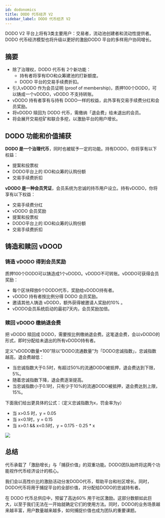 ```yaml
---
id: dodonomics
title: DODO 代币经济 V2
sidebar_label: DODO 代币经济 V2
---
```


DODO V2 平台上将有3类主要用户：交易者，流动池创建者和流动性提供者。DODO 代币经济模型也将升级以更好的激励DODO 平台的多样用户协同增长。

## 摘要

- 除了治理权，DODO 代币有 2个新功能：
    - 持有者将享有IDO和众筹建池的打新额度。
    - DODO 平台的交易手续费折扣。
- 引入vDODO 作为会员证明 (proof of membership)，质押100个DODO，可以铸成一个vDODO，vDODO 不支持转账。
- vDODO 持有者享有与持有 DODO一样的权益，此外享有交易手续费分红和会员奖励。
- 将vDODO 赎回为 DODO 代币，需缴纳「退会费」给未退出的会员。
- 将会展开交易挖矿和联合多挖，以激励平台的用户增长。

## DODO 功能和价值捕获

**DODO 是一个治理代币**，同时也被赋予一定的功能。持有DODO，你将享有以下权益：
- 提案和投票权
- DODO平台上的 IDO和众筹的认购份额
- 交易手续费折扣

**vDODO 是一种会员凭证**，会员系统为忠诚的持币用户设立。持有vDODO，你将享有以下权益：
- 交易手续费分红
- vDODO 会员奖励
- 提案和投票权
- DODO平台上的 IDO和众筹的认购份额
- 交易手续费折扣

## 铸造和赎回 vDOOD

### 铸造 vDODO 得到会员奖励

质押100个DODO可以铸造成1个vDODO。vDODO不可转账。vDODO可获得会员奖励：
- 每个区块释放6个DODO代币，奖励给vDODO持有者。
- vDODO 持有者按比例分得 DODO 会员奖励。
- 邀请其他人铸造 vDODO，额外获得被邀请人奖励的10% 。
- vDODO会员系统启动的最初7天内，会员奖励加倍。

### 赎回 vDODO 缴纳退会费

把 vDODO 赎回成 DODO，需要按比例缴纳退会费。这笔退会费，会以vDODO的形式，即时分配给未退出的所有vDODO持有者。

定义“vDODO数量*100”除以“DODO流通数量”为「DODO忠诚指数」，忠诚指数越高，退会费越低：

- 当忠诚指数大于0.5时，有超过50%的流通DODO被抵押，退会费达到下限，5%。
- 随着忠诚指数下降，退会费逐渐提高。
- 当忠诚指数小于0.1时，只有少于10%的流通DODO被抵押，退会费达到上限，15%。

下面我们给出更具体的公式：（定义忠诚指数为x，罚金率为y）

- 当 x>0.5 时，y = 0.05
- 当 x<0.1时，y = 0.15
- 当 x>0.1 && x<0.5时，y = 0.175 - 0.25 * x

![](https://dodoex.github.io/cn/img/vdodo_1.png)


## 总结

代币承载了「激励增长」与「捕获价值」的双重功能。DODO团队始终将这两个功能视作代币经济设计的核心。

我们会以高性价比的激励活动分发DODO代币，帮助平台和社区增长。同时，DODO代币将用于捕捉平台的全部价值，并分配给DODO的忠诚持有者。

在 DODO 代币总供应中，预留了高达60% 用于社区激励。这部分数额如此巨大，以至于我们无法在一开始就确定它们的使用方法。同时，DODO的业务场景越来越丰富，用户数量越来越多，如何捕捉价值也成为团队的重要课题。